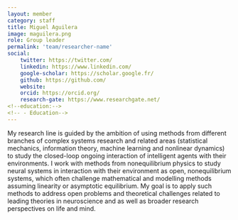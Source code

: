 ```yaml
---
layout: member
category: staff
title: Miguel Aguilera
image: maguilera.png
role: Group leader
permalink: 'team/researcher-name'
social:
    twitter: https://twitter.com/
    linkedin: https://www.linkedin.com/
    google-scholar: https://scholar.google.fr/
    github: https://github.com/
    website:
    orcid: https://orcid.org/
    research-gate: https://www.researchgate.net/
<!--education:-->
<!-- - Education-->
---
```


     
My research line is guided by the ambition of using methods from different branches of complex systems research and related areas (statistical mechanics, information theory, machine learning and nonlinear dynamics) to study the closed-loop ongoing interaction of intelligent agents with their environments. I work with methods from nonequilibrium physics to study neural systems in interaction with their environment as open, nonequilibrium systems, which often challenge mathematical and modelling methods assuming linearity or asymptotic equilibrium. My goal is to apply such methods to address open problems and theoretical challenges related to leading theories in neuroscience and as well as  broader research perspectives on life and mind.

